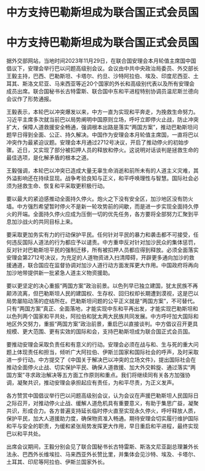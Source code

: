 # 中方支持巴勒斯坦成为联合国正式会员国

# 中方支持巴勒斯坦成为联合国正式会员国

据外交部网站，当地时间2023年11月29日，在联合国安理会本月轮值主席国中国倡议下，安理会举行巴以问题高级别会议。会议由中共中央政治局委员、外交部长王毅主持，巴西、巴勒斯坦、卡塔尔、约旦、沙特阿拉伯、埃及、印度尼西亚、土耳其、斯洛文尼亚、马来西亚等近20个国家的外长和高级别代表以及所有安理会成员出席。联合国秘书长古特雷斯、联合国中东和平进程特别协调员温尼斯兰德向会议作了形势通报。

王毅表示，本轮巴以冲突爆发以来，中方一直为实现和平奔走，为挽救生命努力。习近平主席多次就当前巴以局势阐明中国原则立场，呼吁立即停火止战，防止冲突扩大，保障人道救援安全畅通，强调根本出路是落实“两国方案”，推动巴勒斯坦问题早日得到全面、公正、持久解决。中国作为安理会本月轮值主席国，一直将巴以冲突作为最紧迫议题。安理会本月通过2712号决议，开启了推动停火的初始步骤。近日，又实现了部分被扣押人员的释放和停火。这说明对话谈判是拯救生命的最佳选项，是化解矛盾的根本之道。

王毅强调，本轮巴以冲突已造成大量无辜生命消逝和前所未有的人道主义灾难，其外溢影响还在持续显现。战争考验良知与正义，和平呼唤理性与智慧。国际社会必须为拯救生命、恢复和平采取更积极行动。

要以最大的紧迫感推动全面持久停火。炮火之下没有安全区，加沙地区没有防火墙。中方强烈希望暂时停火不是新一轮攻势前的间歇，而是进一步实现全面持久停火的开端。全面持久停火应成为压倒一切的优先任务，各方要将全部努力汇聚到平息加沙战火的共同目标上来。

要采取更加务实有力的行动保护平民。任何针对平民的暴力和袭击都不可接受，任何违反国际人道法的行为都应予以谴责。中方重申反对针对加沙民众的集体惩罚，反对针对巴勒斯坦平民的强制迁移，所有被扣押人员都应得到释放。必须全面落实安理会第2712号决议，为充足的人道物资进入扫清障碍，开辟更多通向加沙的救援通道，联合国应在监督协调对加沙人道行动方面发挥更大作用。中国政府将再向加沙地带提供新一批紧急人道主义物资援助。

要以更坚定的决心重振“两国方案”政治前景。以色列早已独立建国，犹太民族不再颠沛流离，但巴勒斯坦人民的建国权、生存权、回归权却长期遭到漠视，这是巴以局势屡陷动荡的症结所在。巴勒斯坦问题的公平正义就是“两国方案”，不可替代。只有“两国方案”真正、全面落地，才能实现中东和平再出发，才能实现巴勒斯坦和以色列两个国家和平共处，阿拉伯和犹太两大民族共同发展。中方呼吁加大国际和地区外交努力，重振“两国方案”政治前景，重启巴以直接谈判。中方倡议召开更具规模、更大范围、更有实效的国际和会，支持巴勒斯坦成为联合国正式会员国。

要推动安理会采取负责任和有意义的行动。安理会必须在战与和、生与死的重大问题上体现责任和担当，倾听广大阿拉伯、伊斯兰国家和国际社会的呼声，及时采取进一步行动。中方提交了《中国关于解决巴以冲突的立场文件》，提出国际社会在推动全面停火止战、切实保护平民、确保人道救援、加大外交斡旋、通过落实“两国方案”寻求政治解决等五方面工作原则和重点。我们将继续同有关各方加强协调，凝聚共识，推动安理会承担起应有责任，为和平尽责，为正义发声。

各方赞赏中国倡议举行巴以问题高级别会议，认为会议在声援巴勒斯坦人民国际日之际召开，对推动停火止战、缓解人道危机具有重要意义，有助于集思广益，凝聚共识，形成合力。各方普遍支持延长临时停火直至实现永久停火，呼吁释放人质，保护平民，加大人道援助力度，确保物资准入畅通。期待安理会切实履行维护国际和平与安全的职责，为缓和紧张局势发挥更大作用，早日重启和平进程，最终实现巴以和平共处。

出席会议期间，王毅分别会见了联合国秘书长古特雷斯、斯洛文尼亚副总理兼外长法永、巴西外长维埃拉、马来西亚外长赞比里，并集体会见沙特、埃及、卡塔尔、土耳其、印尼等阿拉伯、伊斯兰国家外长。

